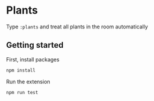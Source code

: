 # Plants

Type `:plants` and treat all plants in the room automatically

## Getting started

First, install packages

```bash
npm install
```

Run the extension

```bash
npm run test
```
